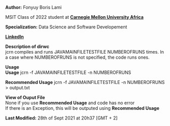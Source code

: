 **Author:** Fonyuy Boris Lami

MSIT Class of 2022 student at [**Carnegie Mellon University Africa**](https://www.africa.engineering.cmu.edu/about/index.html)

**Specialization:** Data Science and Software Developement

[**LinkedIn**](https://www.linkedin.com/in/borislami/)

**Description of dirwc**<br>
jcrn compiles and runs JAVAMAINFILETESTFILE NUMBEROFRUNS times. In a case where NUMBEROFRUNS is not specified,
the code runs ones.

**Usage**<br>
**Usage**
jcrn -f JAVAMAINFILETESTFILE -n NUMBEROFRUNS <br>

**Recommended Usage**
jcrn -f JAVAMAINFILETESTFILE -n NUMBEROFRUNS > output.txt <br>

**View of Ouput File**<br>
None if you use **Recommended Usage** and code has no error <br>
If there is an Exception, this will be outputed using **Recommended Usage** <br>

**Last Modified:**
28th of Sept 2021 at 20h37 [GMT + 2]

